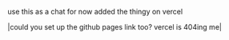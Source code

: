 use this as a chat for now
added the thingy on vercel

|could you set up the github pages link too? vercel is 404ing me|
